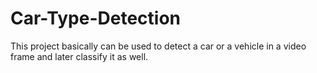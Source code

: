 # Car-Type-Detection

This project basically can be used to detect a car or a vehicle in a video frame and later classify it as well.
